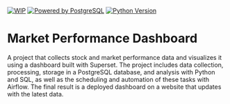 [![WIP](https://img.shields.io/badge/status-Work%20In%20Progress-yellow)](https://github.com/abeltavares/stock-crypto-dashboard)
[![Powered by PostgreSQL](https://img.shields.io/badge/powered%20by-PostgreSQL-blue.svg)](https://www.postgresql.org/)
[![Python Version](https://img.shields.io/badge/python-3.x-brightgreen.svg)](https://www.python.org/downloads/)

# Market Performance Dashboard
A project that collects stock and market performance data and visualizes it using a dashboard built with Superset. The project includes data collection, processing, storage in a PostgreSQL database, and analysis with Python and SQL, as well as the scheduling and automation of these tasks with Airflow. The final result is a deployed dashboard on a website that updates with the latest data.
